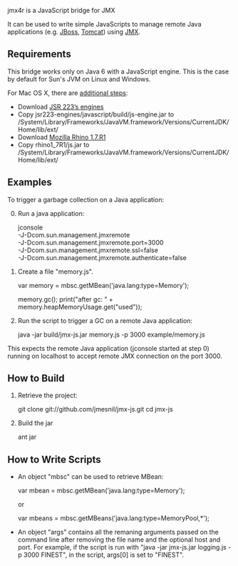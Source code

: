 jmx4r is a JavaScript bridge for JMX

It can be used to write simple JavaScripts to manage remote Java applications (e.g. [JBoss](http://www.jboss.org),
[Tomcat](http://tomcat.apache.org/)) using [JMX](http://java.sun.com/javase/technologies/core/mntr-mgmt/javamanagement/).

## Requirements

This bridge works only on Java 6 with a JavaScript engine.
This is the case by default for Sun's JVM on Linux and Windows.

For Mac OS X, there are [additional steps](http://jmesnil.net/weblog/2008/05/14/how-to-include-javascript-engine-in-apples-java-6-vm/):

* Download [JSR 223’s engines](https://scripting.dev.java.net/files/documents/4957/37593/jsr223-engines.zip)
* Copy jsr223-engines/javascript/build/js-engine.jar to /System/Library/Frameworks/JavaVM.framework/Versions/CurrentJDK/Home/lib/ext/
* Download [Mozilla Rhino 1.7.R1](ftp://ftp.mozilla.org/pub/mozilla.org/js/rhino1_7R1.zip)
* Copy rhino1_7R1/js.jar to /System/Library/Frameworks/JavaVM.framework/Versions/CurrentJDK/Home/lib/ext/

## Examples

To trigger a garbage collection on a Java application:

0. Run a java application:

    jconsole \
        -J-Dcom.sun.management.jmxremote \
        -J-Dcom.sun.management.jmxremote.port=3000 \
        -J-Dcom.sun.management.jmxremote.ssl=false \
        -J-Dcom.sun.management.jmxremote.authenticate=false

1. Create a file "memory.js".

    var memory = mbsc.getMBean('java.lang:type=Memory');

    memory.gc();
    print("after gc: " + memory.heapMemoryUsage.get("used"));

2. Run the script to trigger a GC on a remote Java application:

   java -jar build/jmx-js.jar memory.js -p 3000 example/memory.js
   
This expects the remote Java application (jconsole started at step 0) running 
on localhost to accept remote JMX connection on the port 3000.

## How to Build

1. Retrieve the project:

   git clone git://github.com/jmesnil/jmx-js.git
   cd jmx-js
   
2. Build the jar

   ant jar

## How to Write Scripts

* An object "mbsc" can be used to retrieve MBean:
  
   var mbean = mbsc.getMBean('java.lang:type=Memory');  
   
   or
   
   var mbeans = mbsc.getMBeans('java.lang:type=MemoryPool,*');
   
* An object "args" contains all the remaning arguments passed on the command line after removing the file name and the optional host and port.
For example, if the script is run with "java -jar jmx-js.jar logging.js -p 3000 FINEST", in the script, args[0] is set to "FINEST".
   